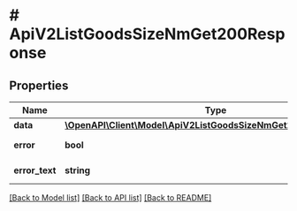 # # ApiV2ListGoodsSizeNmGet200Response

## Properties

Name | Type | Description | Notes
------------ | ------------- | ------------- | -------------
**data** | [**\OpenAPI\Client\Model\ApiV2ListGoodsSizeNmGet200ResponseData**](ApiV2ListGoodsSizeNmGet200ResponseData.md) |  | [optional]
**error** | **bool** | Флаг ошибки | [optional]
**error_text** | **string** | Текст ошибки | [optional]

[[Back to Model list]](../../README.md#models) [[Back to API list]](../../README.md#endpoints) [[Back to README]](../../README.md)
